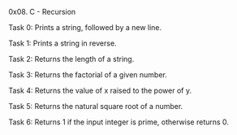 0x08. C - Recursion

Task 0: Prints a string, followed by a new line.

Task 1: Prints a string in reverse.

Task 2: Returns the length of a string.

Task 3: Returns the factorial of a given number.

Task 4: Returns the value of x raised to the power of y.

Task 5: Returns the natural square root of a number.

Task 6: Returns 1 if the input integer is prime, otherwise returns 0.
